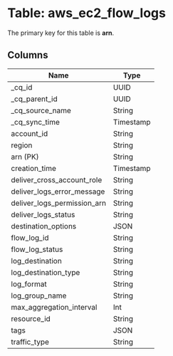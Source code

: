# Table: aws_ec2_flow_logs



The primary key for this table is **arn**.


## Columns
| Name          | Type          |
| ------------- | ------------- |
|_cq_id|UUID|
|_cq_parent_id|UUID|
|_cq_source_name|String|
|_cq_sync_time|Timestamp|
|account_id|String|
|region|String|
|arn (PK)|String|
|creation_time|Timestamp|
|deliver_cross_account_role|String|
|deliver_logs_error_message|String|
|deliver_logs_permission_arn|String|
|deliver_logs_status|String|
|destination_options|JSON|
|flow_log_id|String|
|flow_log_status|String|
|log_destination|String|
|log_destination_type|String|
|log_format|String|
|log_group_name|String|
|max_aggregation_interval|Int|
|resource_id|String|
|tags|JSON|
|traffic_type|String|